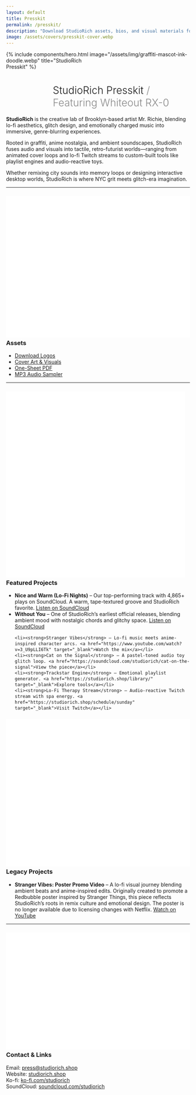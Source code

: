 ```yaml
---
layout: default
title: Presskit
permalink: /presskit/
description: "Download StudioRich assets, bios, and visual materials for media or collaborations."
image: /assets/covers/presskit-cover.webp
---
```


{% include components/hero.html
  image="/assets/img/graffiti-mascot-ink-doodle.webp"
  title="StudioRich<br/>Presskit" %}


<h1 style="text-align:left; padding-left: 8rem; font-weight:300;">
  StudioRich Presskit <span style="opacity: 0.5;">/ Featuring Whiteout RX-0</span>
</h1>


<section class="about-page">



  <section class="about-content">

  <p><strong>StudioRich</strong> is the creative lab of Brooklyn-based artist Mr. Richie, blending lo-fi aesthetics, glitch design, and emotionally charged music into immersive, genre-blurring experiences.</p>

  <p>Rooted in graffiti, anime nostalgia, and ambient soundscapes, StudioRich fuses audio and visuals into tactile, retro-futurist worlds—ranging from animated cover loops and lo-fi Twitch streams to custom-built tools like playlist engines and audio-reactive toys.</p>

  <p>Whether remixing city sounds into memory loops or designing interactive desktop worlds, StudioRich is where NYC grit meets glitch-era imagination.</p>

  <hr>

  <h3><img src="/assets/icons/headphones.svg" alt="Headphones" class="icon-sm"> Assets</h3>
  <ul>
    <li><a href="/assets/presskit/studiorich_logo.zip">Download Logos</a></li>
    <li><a href="/assets/presskit/studiorich_covers.zip">Cover Art & Visuals</a></li>
    <li><a href="/assets/presskit/studiorich_onesheet.pdf">One-Sheet PDF</a></li>
    <li><a href="/assets/presskit/studiorich_audio_sampler.zip">MP3 Audio Sampler</a></li>
  </ul>

  <hr>

<h3><img src="/assets/icons/musicnote.svg" alt="Music" class="icon-sm"> Featured Projects</h3>
<ul>
  <li><strong>Nice and Warm (Lo-Fi Nights)</strong> – Our top-performing track with 4,865+ plays on SoundCloud. A warm, tape-textured groove and StudioRich favorite.
  <a href="https://soundcloud.com/studiorich/nice-and-warm-demo" target="_blank">Listen on SoundCloud</a></li>

  <li><strong>Without You</strong> – One of StudioRich’s earliest official releases, blending ambient mood with nostalgic chords and glitchy space.
  <a href="https://soundcloud.com/studiorich/without-you-1" target="_blank">Listen on SoundCloud</a></li>


    <li><strong>Stranger Vibes</strong> – Lo-fi music meets anime-inspired character arcs. <a href="https://www.youtube.com/watch?v=3_U9pLLI6Tk" target="_blank">Watch the mix</a></li>
    <li><strong>Cat on the Signal</strong> – A pastel-toned audio toy glitch loop. <a href="https://soundcloud.com/studiorich/cat-on-the-signal">View the piece</a></li>
    <li><strong>Trackstar Engine</strong> – Emotional playlist generator. <a href="https://studiorich.shop/library/" target="_blank">Explore tools</a></li>
    <li><strong>Lo-Fi Therapy Stream</strong> – Audio-reactive Twitch stream with spa energy. <a href="https://studiorich.shop/schedule/sunday" target="_blank">Visit Twitch</a></li>
  </ul>

<h3><img src="/assets/icons/record.svg" alt="Archive" class="icon-sm"> Legacy Projects</h3>
<ul>
<li><strong>Stranger Vibes: Poster Promo Video</strong> – A lo-fi visual journey blending ambient beats and anime-inspired edits. Originally created to promote a Redbubble poster inspired by Stranger Things, this piece reflects StudioRich’s roots in remix culture and emotional design. The poster is no longer available due to licensing changes with Netflix.
<a href="https://www.youtube.com/watch?v=IeEzjiKucgk" target="_blank">Watch on YouTube</a></li>
</ul>


  <hr>

  <h3><img src="/assets/icons/fadervertical.svg" alt="Design" class="icon-sm"> Contact & Links</h3>
  <p>
    Email: <a href="mailto:press@studiorich.shop">press@studiorich.shop</a><br>
    Website: <a href="https://www.studiorich.shop">studiorich.shop</a><br>
    Ko-fi: <a href="https://ko-fi.com/studiorich">ko-fi.com/studiorich</a><br>
    SoundCloud: <a href="https://soundcloud.com/studiorich">soundcloud.com/studiorich</a>
  </p>

  </section>
</section>
